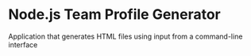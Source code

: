 # Node.js Team Profile Generator
Application that generates HTML files using input from a command-line interface
